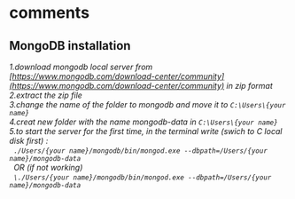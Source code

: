 # comments
## MongoDB installation
*1.download mongodb local server from [https://www.mongodb.com/download-center/community](https://www.mongodb.com/download-center/community) in zip format*<br />
*2.extract the zip file*<br />
*3.change the name of the folder to mongodb and move it to `C:\Users\{your name}`*<br />
*4.creat new folder with the name mongodb-data in `C:\Users\{your name}`*<br />
*5.to start the server for the first time, in the terminal write (swich to C local disk first) :*<br />
&nbsp;&nbsp;*`./Users/{your name}/mongodb/bin/mongod.exe --dbpath=/Users/{your name}/mongodb-data`*<br />
&nbsp;&nbsp;*OR (if not working)*<br />
&nbsp;&nbsp;*`\./Users/{your name}/mongodb/bin/mongod.exe --dbpath=/Users/{your name}/mongodb-data`*<br />
